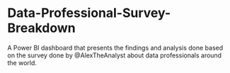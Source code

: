 # Data-Professional-Survey-Breakdown
A Power BI dashboard that presents the findings and analysis done based on the survey done by @AlexTheAnalyst about data professionals around the world.
